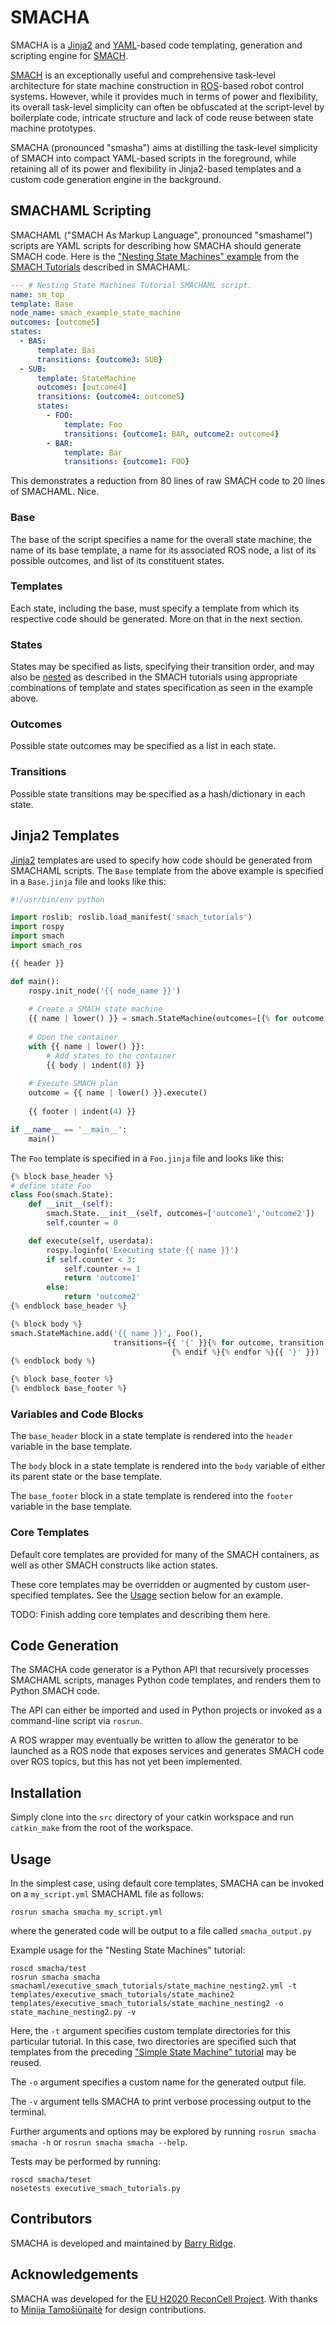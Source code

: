 # SMACHA

SMACHA is a [Jinja2](http://jinja.pocoo.org/docs/2.9/) and [YAML](http://yaml.org/)-based
code templating, generation and scripting engine for [SMACH](http://wiki.ros.org/smach).

[SMACH](http://wiki.ros.org/smach) is an exceptionally useful and comprehensive task-level architecture
for state machine construction in [ROS](http://wiki.ros.org/)-based robot control systems.
However, while it provides much in terms of power and flexibility, its overall task-level simplicity
can often be obfuscated at the script-level by boilerplate code, intricate structure and lack
of code reuse between state machine prototypes.

SMACHA (pronounced "smasha") aims at distilling the task-level simplicity of SMACH into compact YAML-based scripts
in the foreground, while retaining all of its power and flexibility in Jinja2-based
templates and a custom code generation engine in the background.

## SMACHAML Scripting

SMACHAML ("SMACH As Markup Language", pronounced "smashamel") scripts are YAML scripts for describing how SMACHA should
generate SMACH code. Here is the ["Nesting State Machines" example](http://wiki.ros.org/smach/Tutorials/Nesting%20State%20Machines)
from the [SMACH Tutorials](http://wiki.ros.org/smach/Tutorials) described in SMACHAML:
```yaml
--- # Nesting State Machines Tutorial SMACHAML script.
name: sm_top
template: Base
node_name: smach_example_state_machine
outcomes: [outcome5]
states:
  - BAS:
      template: Bas
      transitions: {outcome3: SUB}
  - SUB:
      template: StateMachine
      outcomes: [outcome4]
      transitions: {outcome4: outcome5}
      states:
        - FOO:
            template: Foo
            transitions: {outcome1: BAR, outcome2: outcome4}
        - BAR:
            template: Bar
            transitions: {outcome1: FOO}
```
This demonstrates a reduction from 80 lines of raw SMACH code to 20 lines of SMACHAML. Nice.

### Base

The base of the script specifies a name for the overall state machine,
the name of its base template, a name for its associated ROS node,
a list of its possible outcomes, and list of its constituent states.

### Templates

Each state, including the base, must specify a template from which its respective
code should be generated.  More on that in the next section.

### States

States may be specified as lists, specifying their transition order,
and may also be [nested](http://wiki.ros.org/smach/Tutorials/Nesting%20State%20Machines)
as described in the SMACH tutorials using appropriate combinations of
template and states specification as seen in the example above.

### Outcomes

Possible state outcomes may be specified as a list in each state.

### Transitions
Possible state transitions may be specified as a hash/dictionary in each state.

## Jinja2 Templates

[Jinja2](http://jinja.pocoo.org/docs/2.9/) templates are used to specify how code should be
generated from SMACHAML scripts.
The `Base` template from the above example is specified in a `Base.jinja` file and looks like this:

```python
#!/usr/bin/env python

import roslib; roslib.load_manifest('smach_tutorials')
import rospy
import smach
import smach_ros

{{ header }}

def main():
    rospy.init_node('{{ node_name }}')
    
    # Create a SMACH state machine
    {{ name | lower() }} = smach.StateMachine(outcomes=[{% for outcome in outcomes %}'{{ outcome }}'{% if not loop.last %}, {% endif %}{% endfor %}])
    
    # Open the container
    with {{ name | lower() }}:
        # Add states to the container
        {{ body | indent(8) }}
    
    # Execute SMACH plan
    outcome = {{ name | lower() }}.execute()
    
    {{ footer | indent(4) }}

if __name__ == '__main__':
    main()
```

The `Foo` template is specified in a `Foo.jinja` file and looks like this:
```python
{% block base_header %}
# define state Foo
class Foo(smach.State):
    def __init__(self):
        smach.State.__init__(self, outcomes=['outcome1','outcome2'])
        self.counter = 0

    def execute(self, userdata):
        rospy.loginfo('Executing state {{ name }}')
        if self.counter < 3:
            self.counter += 1
            return 'outcome1'
        else:
            return 'outcome2'
{% endblock base_header %}

{% block body %}
smach.StateMachine.add('{{ name }}', Foo(), 
                       transitions={{ '{' }}{% for outcome, transition in transitions.iteritems() %}'{{ outcome }}':'{{ transition }}'{% if not loop.last %},
                                    {% endif %}{% endfor %}{{ '}' }})
{% endblock body %}

{% block base_footer %}
{% endblock base_footer %}
```
### Variables and Code Blocks

The `base_header` block in a state template is rendered into the `header` variable
in the base template.

The `body` block in a state template is rendered into the `body` variable of either its
parent state or the base template.

The `base_footer` block in a state template is rendered into the `footer` variable
in the base template.

### Core Templates

Default core templates are provided for many of the SMACH containers, as well as other
SMACH constructs like action states.

These core templates may be overridden or augmented by custom user-specified templates.
See the [Usage](#Usage) section below for an example.

TODO: Finish adding core templates and describing them here.

## Code Generation

The SMACHA code generator is a Python API that recursively processes SMACHAML scripts,
manages Python code templates, and renders them to Python SMACH code.

The API can either be imported and used in Python projects or invoked as a command-line
script via `rosrun`.

A ROS wrapper may eventually be written to allow the generator to be launched as a ROS
node that exposes services and generates SMACH code over ROS topics, but this has not yet
been implemented.

## Installation

Simply clone into the `src` directory of your catkin workspace and run `catkin_make` from the
root of the workspace.

## Usage
In the simplest case, using default core templates, SMACHA can be invoked on a `my_script.yml`
SMACHAML file as follows:
```
rosrun smacha smacha my_script.yml
```
where the generated code will be output to a file called `smacha_output.py`

Example usage for the "Nesting State Machines" tutorial:
```
roscd smacha/test
rosrun smacha smacha smachaml/executive_smach_tutorials/state_machine_nesting2.yml -t templates/executive_smach_tutorials/state_machine2 templates/executive_smach_tutorials/state_machine_nesting2 -o state_machine_nesting2.py -v
```
Here, the `-t` argument specifies custom template directories for this particular tutorial.
In this case, two directories are specified such that templates from the preceding
["Simple State Machine" tutorial](http://wiki.ros.org/smach/Tutorials/Simple%20State%20Machine)
may be reused.

The `-o` argument specifies a custom name for the generated output file.

The `-v` argument tells SMACHA to print verbose processing output to the terminal.

Further arguments and options may be explored by running `rosrun smacha smacha -h` or `rosrun smacha smacha --help`.

Tests may be performed by running:
```
roscd smacha/teset
nosetests executive_smach_tutorials.py
```

## Contributors
SMACHA is developed and maintained by [Barry Ridge](https://barog.net/).

## Acknowledgements
SMACHA was developed for the [EU H2020 ReconCell Project](http://www.reconcell.eu/).
With thanks to [Minija Tamošiūnaitė](http://www.dpi.physik.uni-goettingen.de/cns/index.php?mact=Profilliste,cntnt01,default,0&cntnt01what=Mitarbeiter&cntnt01alias=Tamosiunaite&cntnt01returnid=65) for design contributions.
